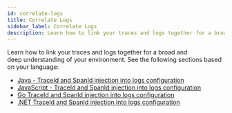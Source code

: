 ```yaml
---
id: correlate-logs
title: Correlate Logs
sidebar_label: Correlate Logs
description: Learn how to link your traces and logs together for a broad and deep understanding of your environment.
---
```


Learn how to link your traces and logs together for a broad and deep understanding of your environment. See the following sections based on your language:

* [Java - TraceId and SpanId injection into logs configuration](../get-started-transaction-tracing/instrument-application-opentelemetry/java-opentelemetry-auto-instrumentation/traceid-spanid-injection-into-logs-configuration.md)
* [JavaScript - TraceId and SpanId injection into logs configuration](../get-started-transaction-tracing/instrument-application-opentelemetry/javascript-opentelemetry-auto-instrumentation/javascript-traceid-spanid-injection-into-logs.md)
* [Go TraceId and SpanId injection into logs configuration](../get-started-transaction-tracing/instrument-application-opentelemetry/go-opentelemetry-auto-instrumentation/go-traceid-and-spanid-injection-into-logs.md)
* [.NET TraceId and SpanId injection into logs configuration](/docs/apm/traces/get-started-transaction-tracing/instrument-application-opentelemetry/net-opentelemetry-auto-instrumentation/net-traceid-spanid-injection-into-logs.md)
